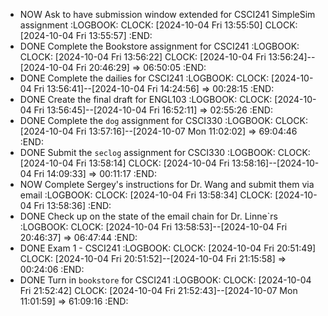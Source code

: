 - NOW Ask to have submission window extended for CSCI241 SimpleSim assignment
  :LOGBOOK:
  CLOCK: [2024-10-04 Fri 13:55:50]
  CLOCK: [2024-10-04 Fri 13:55:57]
  :END:
- DONE Complete the Bookstore assignment for CSCI241
  :LOGBOOK:
  CLOCK: [2024-10-04 Fri 13:56:22]
  CLOCK: [2024-10-04 Fri 13:56:24]--[2024-10-04 Fri 20:46:29] =>  06:50:05
  :END:
- DONE Complete the dailies for CSCI241
  :LOGBOOK:
  CLOCK: [2024-10-04 Fri 13:56:41]--[2024-10-04 Fri 14:24:56] =>  00:28:15
  :END:
- DONE Create the final draft for ENGL103
  :LOGBOOK:
  CLOCK: [2024-10-04 Fri 13:56:45]--[2024-10-04 Fri 16:52:11] =>  02:55:26
  :END:
- DONE Complete the `dog` assignment for CSCI330
  :LOGBOOK:
  CLOCK: [2024-10-04 Fri 13:57:16]--[2024-10-07 Mon 11:02:02] =>  69:04:46
  :END:
- DONE Submit the `seclog` assignment for CSCI330
  :LOGBOOK:
  CLOCK: [2024-10-04 Fri 13:58:14]
  CLOCK: [2024-10-04 Fri 13:58:16]--[2024-10-04 Fri 14:09:33] =>  00:11:17
  :END:
- NOW Complete Sergey's instructions for Dr. Wang and submit them via email
  :LOGBOOK:
  CLOCK: [2024-10-04 Fri 13:58:34]
  CLOCK: [2024-10-04 Fri 13:58:36]
  :END:
- DONE Check up on the state of the email chain for Dr. Linne`rs
  :LOGBOOK:
  CLOCK: [2024-10-04 Fri 13:58:53]--[2024-10-04 Fri 20:46:37] =>  06:47:44
  :END:
- DONE Exam 1 - CSCI241
  :LOGBOOK:
  CLOCK: [2024-10-04 Fri 20:51:49]
  CLOCK: [2024-10-04 Fri 20:51:52]--[2024-10-04 Fri 21:15:58] =>  00:24:06
  :END:
- DONE Turn in `bookstore` for CSCI241
  :LOGBOOK:
  CLOCK: [2024-10-04 Fri 21:52:42]
  CLOCK: [2024-10-04 Fri 21:52:43]--[2024-10-07 Mon 11:01:59] =>  61:09:16
  :END: